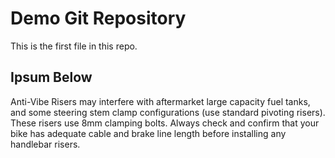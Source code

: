 # Demo Git Repository

This is the first file in this repo.

## Ipsum Below

Anti-Vibe Risers may interfere with aftermarket large capacity fuel tanks, and some steering stem clamp configurations (use standard pivoting risers). These risers use 8mm clamping bolts. Always check and confirm that your bike has adequate cable and brake line length before installing any handlebar risers.